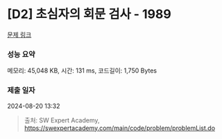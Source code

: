 # [D2] 초심자의 회문 검사 - 1989 

[문제 링크](https://swexpertacademy.com/main/code/problem/problemDetail.do?contestProbId=AV5PyTLqAf4DFAUq) 

### 성능 요약

메모리: 45,048 KB, 시간: 131 ms, 코드길이: 1,750 Bytes

### 제출 일자

2024-08-20 13:32



> 출처: SW Expert Academy, https://swexpertacademy.com/main/code/problem/problemList.do